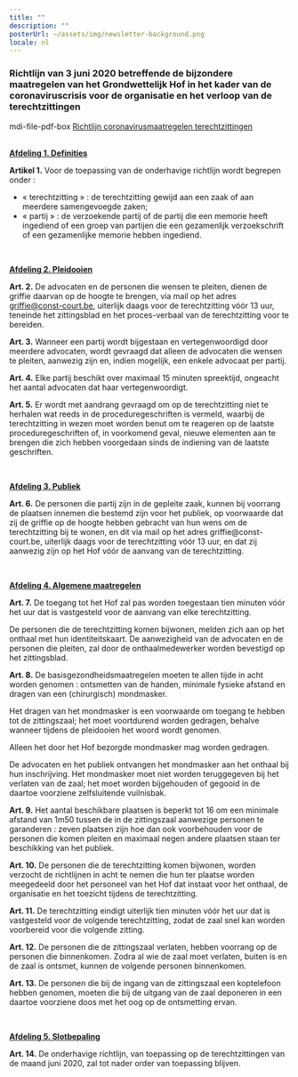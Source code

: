 ```yaml
---
title: ""
description: ""
posterUrl: ~/assets/img/newsletter-background.png
locale: nl
---
```


### Richtlijn van 3 juni 2020 betreffende de bijzondere maatregelen van het Grondwettelijk Hof in het kader van de coronaviruscrisis voor de organisatie en het verloop van de terechtzittingen

<v-icon color="#C90304">mdi-file-pdf-box</v-icon>
 [Richtlijn coronavirusmaatregelen terechtzittingen](https://www.const-court.be/public/base/nl/Richtlijn-coronavirus-terechtzittingen.pdf)
<br/><br/>

<ins>**Afdeling 1. Definities**</ins>

**Artikel 1.** Voor de toepassing van de onderhavige richtlijn wordt begrepen onder :

- « terechtzitting » : de terechtzitting gewijd aan een zaak of aan meerdere
    samengevoegde zaken;
- « partij » : de verzoekende partij of de partij die een memorie heeft ingediend of een
    groep van partijen die een gezamenlijk verzoekschrift of een gezamenlijke memorie
    hebben ingediend.

<br/>

<ins>**Afdeling 2. Pleidooien**</ins>

**Art. 2.**
De advocaten en de personen die wensen te pleiten, dienen de griffie daarvan op de hoogte te
brengen, via mail op het adres griffie@const-court.be, uiterlijk daags voor de terechtzitting vóór
13 uur, teneinde het zittingsblad en het proces-verbaal van de terechtzitting voor te bereiden.

**Art. 3.**
Wanneer een partij wordt bijgestaan en vertegenwoordigd door meerdere advocaten, wordt
gevraagd dat alleen de advocaten die wensen te pleiten, aanwezig zijn en, indien mogelijk, een
enkele advocaat per partij.

**Art. 4.**
Elke partij beschikt over maximaal 15 minuten spreektijd, ongeacht het aantal advocaten dat
haar vertegenwoordigt.

**Art. 5.**
Er wordt met aandrang gevraagd om op de terechtzitting niet te herhalen wat reeds in de
proceduregeschriften is vermeld, waarbij de terechtzitting in wezen moet worden benut om te
reageren op de laatste proceduregeschriften of, in voorkomend geval, nieuwe elementen aan te
brengen die zich hebben voorgedaan sinds de indiening van de laatste geschriften.

<br/>

<ins>**Afdeling 3. Publiek**</ins>

**Art. 6.**
De personen die partij zijn in de gepleite zaak, kunnen bij voorrang de plaatsen innemen die
bestemd zijn voor het publiek, op voorwaarde dat zij de griffie op de hoogte hebben gebracht
van hun wens om de terechtzitting bij te wonen, en dit via mail op het adres griffie@const-
court.be, uiterlijk daags voor de terechtzitting vóór 13 uur, en dat zij aanwezig zijn op het Hof
vóór de aanvang van de terechtzitting.


<br/>

<ins>**Afdeling 4. Algemene maatregelen**</ins>

**Art. 7.**
De toegang tot het Hof zal pas worden toegestaan tien minuten vóór het uur dat is vastgesteld
voor de aanvang van elke terechtzitting.

De personen die de terechtzitting komen bijwonen, melden zich aan op het onthaal met hun
identiteitskaart. De aanwezigheid van de advocaten en de personen die pleiten, zal door de
onthaalmedewerker worden bevestigd op het zittingsblad.

**Art. 8.**
De basisgezondheidsmaatregelen moeten te allen tijde in acht worden genomen : ontsmetten
van de handen, minimale fysieke afstand en dragen van een (chirurgisch) mondmasker.

Het dragen van het mondmasker is een voorwaarde om toegang te hebben tot de zittingszaal;
het moet voortdurend worden gedragen, behalve wanneer tijdens de pleidooien het woord wordt
genomen.

Alleen het door het Hof bezorgde mondmasker mag worden gedragen.

De advocaten en het publiek ontvangen het mondmasker aan het onthaal bij hun inschrijving.
Het mondmasker moet niet worden teruggegeven bij het verlaten van de zaal; het moet worden
bijgehouden of gegooid in de daartoe voorziene zelfsluitende vuilnisbak.

**Art. 9.**
Het aantal beschikbare plaatsen is beperkt tot 16 om een minimale afstand van 1m50 tussen de
in de zittingszaal aanwezige personen te garanderen : zeven plaatsen zijn hoe dan ook
voorbehouden voor de personen die komen pleiten en maximaal negen andere plaatsen staan
ter beschikking van het publiek.

**Art. 10.**
De personen die de terechtzitting komen bijwonen, worden verzocht de richtlijnen in acht te
nemen die hun ter plaatse worden meegedeeld door het personeel van het Hof dat instaat voor
het onthaal, de organisatie en het toezicht tijdens de terechtzitting.

**Art. 11.**
De terechtzitting eindigt uiterlijk tien minuten vóór het uur dat is vastgesteld voor de volgende
terechtzitting, zodat de zaal snel kan worden voorbereid voor die volgende zitting.

**Art. 12.**
De personen die de zittingszaal verlaten, hebben voorrang op de personen die binnenkomen.
Zodra al wie de zaal moet verlaten, buiten is en de zaal is ontsmet, kunnen de volgende personen
binnenkomen.

**Art. 13.**
De personen die bij de ingang van de zittingszaal een koptelefoon hebben genomen, moeten die
bij de uitgang van de zaal deponeren in een daartoe voorziene doos met het oog op de
ontsmetting ervan.

<br/>

<ins>**Afdeling 5. Slotbepaling**</ins>

**Art. 14.**
De onderhavige richtlijn, van toepassing op de terechtzittingen van de maand juni 2020, zal tot
nader order van toepassing blijven.

